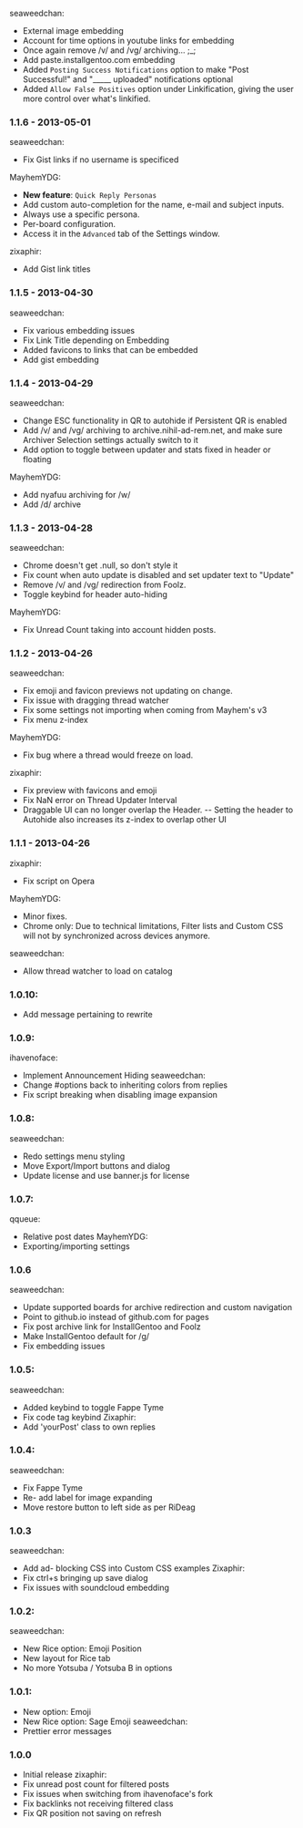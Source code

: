 seaweedchan:
- External image embedding
- Account for time options in youtube links for embedding
- Once again remove /v/ and /vg/ archiving... ;_;
- Add paste.installgentoo.com embedding
- Added `Posting Success Notifications` option to make "Post Successful!" and "_____ uploaded" notifications optional
- Added `Allow False Positives` option under Linkification, giving the user more control over what's linkified.

### 1.1.6 - 2013-05-01
seaweedchan:
- Fix Gist links if no username is specificed

MayhemYDG:
- **New feature**: `Quick Reply Personas`
 - Add custom auto-completion for the name, e-mail and subject inputs.
 - Always use a specific persona.
 - Per-board configuration.
 - Access it in the `Advanced` tab of the Settings window.

zixaphir:
- Add Gist link titles

### 1.1.5 - 2013-04-30
seaweedchan:
- Fix various embedding issues
- Fix Link Title depending on Embedding
- Added favicons to links that can be embedded
- Add gist embedding

### 1.1.4 - 2013-04-29
seaweedchan:
- Change ESC functionality in QR to autohide if Persistent QR is enabled
- Add /v/ and /vg/ archiving to archive.nihil-ad-rem.net, and make sure Archiver Selection settings actually switch to it
- Add option to toggle between updater and stats fixed in header or floating

MayhemYDG: 
- Add nyafuu archiving for /w/
- Add /d/ archive

### 1.1.3 - 2013-04-28
seaweedchan:
- Chrome doesn't get .null, so don't style it
- Fix count when auto update is disabled and set updater text to "Update"
- Remove /v/ and /vg/ redirection from Foolz.
- Toggle keybind for header auto-hiding

MayhemYDG:
- Fix Unread Count taking into account hidden posts.

### 1.1.2 - 2013-04-26
seaweedchan:
- Fix emoji and favicon previews not updating on change.
- Fix issue with dragging thread watcher
- Fix some settings not importing when coming from Mayhem's v3
- Fix menu z-index

MayhemYDG:
- Fix bug where a thread would freeze on load.

zixaphir:
- Fix preview with favicons and emoji
- Fix NaN error on Thread Updater Interval
- Draggable UI can no longer overlap the Header.
  -- Setting the header to Autohide also increases its z-index to overlap other UI

### 1.1.1 - 2013-04-26
zixaphir:
- Fix script on Opera

MayhemYDG:
- Minor fixes.
- Chrome only: Due to technical limitations, Filter lists and Custom CSS will not by synchronized across devices anymore.

seaweedchan:
- Allow thread watcher to load on catalog

### 1.0.10:
- Add message pertaining to rewrite

### 1.0.9:
ihavenoface:
- Implement Announcement Hiding
seaweedchan:
- Change #options back to inheriting colors from replies
- Fix script breaking when disabling image expansion

### 1.0.8:
seaweedchan:
- Redo settings menu styling
- Move Export/Import buttons and dialog
- Update license and use banner.js for license

### 1.0.7:
qqueue:
- Relative post dates
MayhemYDG:
- Exporting/importing settings

### 1.0.6
seaweedchan:
- Update supported boards for archive redirection and custom navigation
- Point to github.io instead of github.com for pages
- Fix post archive link for InstallGentoo and Foolz
- Make InstallGentoo default for /g/
- Fix embedding issues

### 1.0.5:
seaweedchan:
- Added keybind to toggle Fappe Tyme
- Fix code tag keybind
Zixaphir:
- Add 'yourPost' class to own replies

### 1.0.4:
seaweedchan:
- Fix Fappe Tyme
- Re- add label for image expanding
- Move restore button to left side as per RiDeag

### 1.0.3
seaweedchan:
- Add ad- blocking CSS into Custom CSS examples
Zixaphir:
- Fix ctrl+s bringing up save dialog
- Fix issues with soundcloud embedding

### 1.0.2:
seaweedchan:
- New Rice option: Emoji Position
- New layout for Rice tab
- No more Yotsuba / Yotsuba B in options

### 1.0.1:
- New option: Emoji
- New Rice option: Sage Emoji
seaweedchan:
- Prettier error messages

### 1.0.0
- Initial release
zixaphir:
- Fix unread post count for filtered posts
- Fix issues when switching from ihavenoface's fork
- Fix backlinks not receiving filtered class
- Fix QR position not saving on refresh
